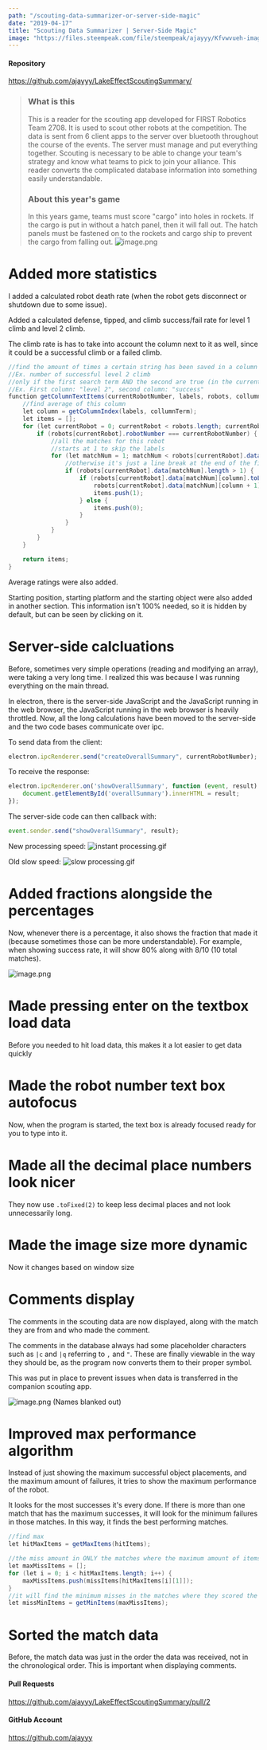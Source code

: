 ```yaml
---
path: "/scouting-data-summarizer-or-server-side-magic"
date: "2019-04-17"
title: "Scouting Data Summarizer | Server-Side Magic"
image: "https://files.steempeak.com/file/steempeak/ajayyy/Kfvwvueh-image.png"
---
```


#### Repository
https://github.com/ajayyy/LakeEffectScoutingSummary/

> ### What is this
> This is a reader for the scouting app developed for FIRST Robotics Team 2708. It is used to scout other robots at the competition. The data is sent from 6 client apps to the server over bluetooth throughout the course of the events. The server must manage and put everything together. Scouting is necessary to be able to change your team's strategy and know what teams to pick to join your alliance. This reader converts the complicated database information into something easily understandable.
 >### About this year's game
> In this years game, teams must score "cargo" into holes in rockets. If the cargo is put in without a hatch panel, then it will fall out. The hatch panels must be fastened on to the rockets and cargo ship to prevent the cargo from falling out.
> ![image.png](https://files.steempeak.com/file/steempeak/ajayyy/Kfvwvueh-image.png)

# Added more statistics

I added a calculated robot death rate (when the robot gets disconnect or shutdown due to some issue).

Added a calculated defense, tipped, and climb success/fail rate for level 1 climb and level 2 climb.

The climb rate is has to take into account the column next to it as well, since it could be a successful climb or a failed climb.

```java
//find the amount of times a certain string has been saved in a column in a percentage
//Ex. number of successful level 2 climb
//only if the first search term AND the second are true (in the current column and the next column)
//Ex. First column: "level 2", second column: "success"
function getColumnTextItems(currentRobotNumber, labels, robots, collumnTerm, rowSearch, nextColumnSearch) {
    //find average of this column
    let column = getColumnIndex(labels, collumnTerm);
    let items = [];
    for (let currentRobot = 0; currentRobot < robots.length; currentRobot++) {
        if (robots[currentRobot].robotNumber === currentRobotNumber) {
            //all the matches for this robot
            //starts at 1 to skip the labels
            for (let matchNum = 1; matchNum < robots[currentRobot].data.length; matchNum++) {
                //otherwise it's just a line break at the end of the file
                if (robots[currentRobot].data[matchNum].length > 1) {
                    if (robots[currentRobot].data[matchNum][column].toLowerCase() === rowSearch &&
                        robots[currentRobot].data[matchNum][column + 1].toLowerCase() === nextColumnSearch) {
                        items.push(1);
                    } else {
                        items.push(0);
                    }
                }
            }
        }
    }

    return items;
}
```

Average ratings were also added.

Starting position, starting platform and the starting object were also added in another section. This information isn't 100% needed, so it is hidden by default, but can be seen by clicking on it.

# Server-side calcluations

Before, sometimes very simple operations (reading and modifying an array), were taking a very long time. I realized this was because I was running everything on the main thread.

In electron, there is the server-side JavaScript and the JavaScript running in the web browser, the JavaScript running in the web browser is heavily throttled. Now, all the long calculations have been moved to the server-side and the two code bases communicate over ipc.

To send data from the client:
```js
electron.ipcRenderer.send("createOverallSummary", currentRobotNumber);
```

To receive the response:
```js
electron.ipcRenderer.on('showOverallSummary', function (event, result) {
    document.getElementById('overallSummary').innerHTML = result;
});
```

The server-side code can then callback with:
```js
event.sender.send("showOverallSummary", result);
```

New processing speed:
![instant processing.gif](https://files.steempeak.com/file/steempeak/ajayyy/fwBATP1S-instant20processing.gif)

Old slow speed:
![slow processing.gif](https://files.steempeak.com/file/steempeak/ajayyy/WtkLMpLw-slow20processing.gif)

# Added fractions alongside the percentages

Now, whenever there is a percentage, it also shows the fraction that made it (because sometimes those can be more understandable). For example, when showing success rate, it will show 80% along with 8/10 (10 total matches).

![image.png](https://files.steempeak.com/file/steempeak/ajayyy/XKOaJCHh-image.png)

# Made pressing enter on the textbox load data

Before you needed to hit load data, this makes it a lot easier to get data quickly

# Made the robot number text box autofocus

Now, when the program is started, the text box is already focused ready for you to type into it.

# Made all the decimal place numbers look nicer

They now use `.toFixed(2)` to keep less decimal places and not look unnecessarily long.

# Made the image size more dynamic

Now it changes based on window size

# Comments display

The comments in the scouting data are now displayed, along with the match they are from and who made the comment.

The comments in the database always had some placeholder characters such as `|c` and `|q` referring to `,` and `"`. These are finally viewable in the way they should be, as the program now converts them to their proper symbol.

This was put in place to prevent issues when data is transferred in the companion scouting app.

![image.png](https://files.steempeak.com/file/steempeak/ajayyy/9UIrjWwL-image.png)
(Names blanked out)

# Improved max performance algorithm

Instead of just showing the maximum successful object placements, and the maximum amount of failures, it tries to show the maximum performance of the robot.

It looks for the most successes it's every done. If there is more than one match that has the maximum successes, it will look for the minimum failures in those matches. In this way, it finds the best performing matches.

```java
//find max
let hitMaxItems = getMaxItems(hitItems);

//the miss amount in ONLY the matches where the maximum amount of items were places
let maxMissItems = [];
for (let i = 0; i < hitMaxItems.length; i++) {
    maxMissItems.push(missItems[hitMaxItems[i][1]]);
}
//it will find the minimum misses in the matches where they scored the most (the best performance)
let missMinItems = getMinItems(maxMissItems);
```

# Sorted the match data

Before, the match data was just in the order the data was received, not in the chronological order. This is important when displaying comments.

#### Pull Requests
https://github.com/ajayyy/LakeEffectScoutingSummary/pull/2

#### GitHub Account
https://github.com/ajayyy
